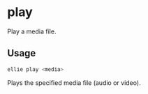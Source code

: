 # play

Play a media file.

## Usage
```sh
ellie play <media>
```

Plays the specified media file (audio or video). 